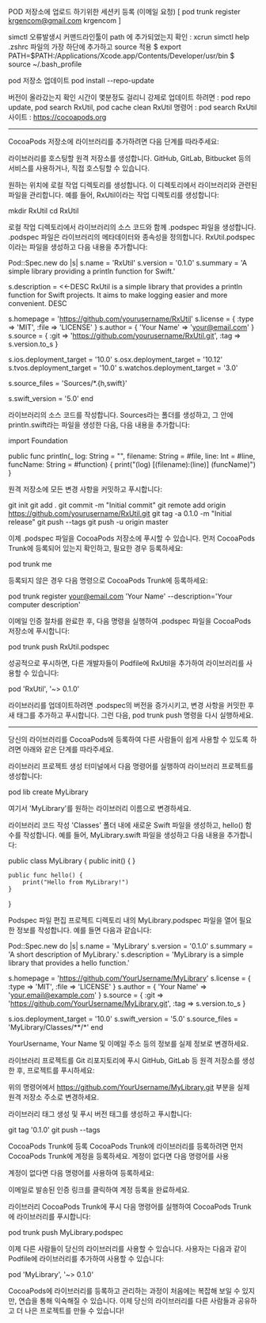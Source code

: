 
POD 저장소에 업로드 하기위한 세션키 등록 (이메일 요청)
 [ pod trunk register krgencom@gmail.com krgencom ]

simctl 오류발생시 
커맨드라인툴이 path 에 추가되었는지 확인 : xcrun simctl help
.zshrc 파일의 가장 하단에 추가하고 source 적용
$ export PATH=$PATH:/Applications/Xcode.app/Contents/Developer/usr/bin
$ source ~/.bash_profile

pod 저장소 업데이트
pod install --repo-update

버전이 올라갔는지 확인
시간이 몇분정도 걸리니 강제로 업데이트 하려면 : pod repo update, pod search RxUtil, pod cache clean RxUtil
명령어 : pod search RxUtil
사이트 : https://cocoapods.org

-----------------------------

CocoaPods 저장소에 라이브러리를 추가하려면 다음 단계를 따라주세요:

라이브러리를 호스팅할 원격 저장소를 생성합니다. GitHub, GitLab, Bitbucket 등의 서비스를 사용하거나, 직접 호스팅할 수 있습니다.

원하는 위치에 로컬 작업 디렉토리를 생성합니다. 이 디렉토리에서 라이브러리와 관련된 파일을 관리합니다. 예를 들어, RxUtil이라는 작업 디렉토리를 생성합니다:

mkdir RxUtil
cd RxUtil

로컬 작업 디렉토리에서 라이브러리의 소스 코드와 함께 .podspec 파일을 생성합니다. .podspec 파일은 라이브러리의 메타데이터와 종속성을 정의합니다. RxUtil.podspec이라는 파일을 생성하고 다음 내용을 추가합니다:

Pod::Spec.new do |s|
  s.name             = 'RxUtil'
  s.version          = '0.1.0'
  s.summary          = 'A simple library providing a println function for Swift.'

  s.description      = <<-DESC
                        RxUtil is a simple library that provides a println function for Swift projects. It aims to make logging easier and more convenient.
                       DESC

  s.homepage         = 'https://github.com/yourusername/RxUtil'
  s.license          = { :type => 'MIT', :file => 'LICENSE' }
  s.author           = { 'Your Name' => 'your@email.com' }
  s.source           = { :git => 'https://github.com/yourusername/RxUtil.git', :tag => s.version.to_s }

  s.ios.deployment_target = '10.0'
  s.osx.deployment_target = '10.12'
  s.tvos.deployment_target = '10.0'
  s.watchos.deployment_target = '3.0'
  
  s.source_files = 'Sources/*.{h,swift}'

  s.swift_version = '5.0'
end

라이브러리의 소스 코드를 작성합니다. Sources라는 폴더를 생성하고, 그 안에 println.swift라는 파일을 생성한 다음, 다음 내용을 추가합니다:

import Foundation

public func println(_ log: String = "", filename: String = #file, line: Int = #line, funcName: String = #function) {
    print("\(log) [\(filename):\(line)] \(funcName)")
}

원격 저장소에 모든 변경 사항을 커밋하고 푸시합니다:

git init
git add .
git commit -m "Initial commit"
git remote add origin https://github.com/yourusername/RxUtil.git
git tag -a 0.1.0 -m "Initial release"
git push --tags
git push -u origin master

이제 .podspec 파일을 CocoaPods 저장소에 푸시할 수 있습니다. 먼저 CocoaPods Trunk에 등록되어 있는지 확인하고, 필요한 경우 등록하세요:

pod trunk me

등록되지 않은 경우 다음 명령으로 CocoaPods Trunk에 등록하세요:

pod trunk register your@email.com 'Your Name' --description='Your computer description'

이메일 인증 절차를 완료한 후, 다음 명령을 실행하여 .podspec 파일을 CocoaPods 저장소에 푸시합니다:

pod trunk push RxUtil.podspec

성공적으로 푸시하면, 다른 개발자들이 Podfile에 RxUtil을 추가하여 라이브러리를 사용할 수 있습니다:

pod 'RxUtil', '~> 0.1.0'

라이브러리를 업데이트하려면 .podspec의 버전을 증가시키고, 변경 사항을 커밋한 후 새 태그를 추가하고 푸시합니다. 그런 다음, pod trunk push 명령을 다시 실행하세요.



--------------------------------------
당신의 라이브러리를 CocoaPods에 등록하여 다른 사람들이 쉽게 사용할 수 있도록 하려면 아래와 같은 단계를 따라주세요.

라이브러리 프로젝트 생성
터미널에서 다음 명령어를 실행하여 라이브러리 프로젝트를 생성합니다:

pod lib create MyLibrary

여기서 'MyLibrary'를 원하는 라이브러리 이름으로 변경하세요.

라이브러리 코드 작성
'Classes' 폴더 내에 새로운 Swift 파일을 생성하고, hello() 함수를 작성합니다.
예를 들어, MyLibrary.swift 파일을 생성하고 다음 내용을 추가합니다:

public class MyLibrary {
    public init() { }

    public func hello() {
        print("Hello from MyLibrary!")
    }
}

Podspec 파일 편집
프로젝트 디렉토리 내의 MyLibrary.podspec 파일을 열어 필요한 정보를 작성합니다. 예를 들면 다음과 같습니다:

Pod::Spec.new do |s|
  s.name             = 'MyLibrary'
  s.version          = '0.1.0'
  s.summary          = 'A short description of MyLibrary.'
  s.description      = 'MyLibrary is a simple library that provides a hello function.'

  s.homepage         = 'https://github.com/YourUsername/MyLibrary'
  s.license          = { :type => 'MIT', :file => 'LICENSE' }
  s.author           = { 'Your Name' => 'your.email@example.com' }
  s.source           = { :git => 'https://github.com/YourUsername/MyLibrary.git', :tag => s.version.to_s }

  s.ios.deployment_target = '10.0'
  s.swift_version = '5.0'
  s.source_files = 'MyLibrary/Classes/**/*'
end

YourUsername, Your Name 및 이메일 주소 등의 정보를 실제 정보로 변경하세요.

라이브러리 프로젝트를 Git 리포지토리에 푸시
GitHub, GitLab 등 원격 저장소를 생성한 후, 프로젝트를 푸시하세요:

위의 명령어에서 https://github.com/YourUsername/MyLibrary.git 부분을 실제 원격 저장소 주소로 변경하세요.

라이브러리 태그 생성 및 푸시
버전 태그를 생성하고 푸시합니다:

git tag '0.1.0'
git push --tags

CocoaPods Trunk에 등록
CocoaPods Trunk에 라이브러리를 등록하려면 먼저 CocoaPods Trunk에 계정을 등록하세요. 계정이 없다면 다음 명령어를 사용

계정이 없다면 다음 명령어를 사용하여 등록하세요:

이메일로 발송된 인증 링크를 클릭하여 계정 등록을 완료하세요.

라이브러리 CocoaPods Trunk에 푸시
다음 명령어를 실행하여 CocoaPods Trunk에 라이브러리를 푸시합니다:

pod trunk push MyLibrary.podspec

이제 다른 사람들이 당신의 라이브러리를 사용할 수 있습니다. 사용자는 다음과 같이 Podfile에 라이브러리를 추가하여 사용할 수 있습니다:

pod 'MyLibrary', '~> 0.1.0'

CocoaPods에 라이브러리를 등록하고 관리하는 과정이 처음에는 복잡해 보일 수 있지만, 연습을 통해 익숙해질 수 있습니다. 이제 당신의 라이브러리를 다른 사람들과 공유하고 더 나은 프로젝트를 만들 수 있습니다!
